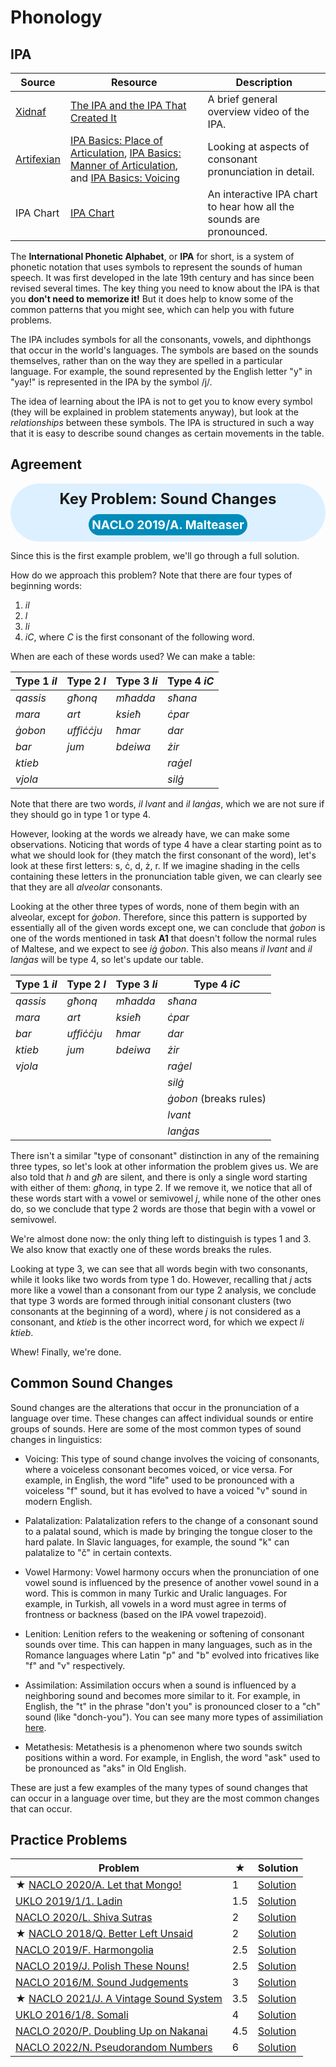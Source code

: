 # Phonology

## IPA

| Source | Resource | Description |
|--|--|--|
| [Xidnaf](https://www.youtube.com/@Xidnaf) | [The IPA and the IPA That Created It](https://www.youtube.com/watch?v=00pHrQo-0R4) | A brief general overview video of the IPA. |
| [Artifexian](https://www.youtube.com/@Artifexian) | [IPA Basics: Place of Articulation](https://www.youtube.com/watch?v=xMEFr7ghMTg), [IPA Basics: Manner of Articulation](https://www.youtube.com/watch?v=J3IO5K5ZGB4), and [IPA Basics: Voicing](https://www.youtube.com/watch?v=jkfSA4_DCfs) | Looking at aspects of consonant pronunciation in detail. |
| IPA Chart | [IPA Chart](https://www.ipachart.com/) | An interactive IPA chart to hear how all the sounds are pronounced. |

The **International Phonetic Alphabet**, or **IPA** for short, is a system of phonetic notation that uses symbols to represent the sounds of human speech. It was first developed in the late 19th century and has since been revised several times. The key thing you need to know about the IPA is that you **don't need to memorize it!** But it does help to know some of the common patterns that you might see, which can help you with future problems.

The IPA includes symbols for all the consonants, vowels, and diphthongs that occur in the world's languages. The symbols are based on the sounds themselves, rather than on the way they are spelled in a particular language. For example, the sound represented by the English letter "y" in "yay!" is represented in the IPA by the symbol /j/.

The idea of learning about the IPA is not to get you to know every symbol (they will be explained in problem statements anyway), but look at the *relationships* between these symbols. The IPA is structured in such a way that it is easy to describe sound changes as certain movements in the table.


## Agreement

<div style="background-color: #DDF0FF; border-radius: 50px; padding: 10px; display: flex; flex-direction: column; align-items: center; justify-content: center;">
  <div style="font-weight: bold; font-size: 1.5rem;">Key Problem: Sound Changes</div>
  <div style="margin-top: 10px; text-align: center; background-color: #008CBA; color: #fff; border-radius: 50px; padding: 5px; max-width: 90%;">
    <a href="https://www.nacloweb.org/resources/problems/2019/N2019-A.pdf" style="font-size: 1.2rem; font-weight: bold; color: #fff; text-decoration: none;">NACLO 2019/A. Malteaser</a>
  </div>
</div>

<span></span>

Since this is the first example problem, we'll go through a full solution.

How do we approach this problem? Note that there are four types of beginning words:

1. *il*
2. *l*
3. *li*
4. *iC*, where *C* is the first consonant of the following word.

When are each of these words used? We can make a table:

| Type 1 *il* | Type 2 *l* | Type 3 *li* | Type 4 *iC* |
|--|--|--|--|
| _qassis_ | _għonq_ | _mħadda_ | _sħana_ |
| _mara_ | _art_ | _ksieħ_ | _ċpar_ |
| _ġobon_ | _uffiċċju_ | _ħmar_ | _dar_ |
| _bar_ | _jum_ | _bdeiwa_ | _żir_ |
| _ktieb_ |  |  | _raġel_ |
| _vjola_ |  |  | _silġ_ |

Note that there are two words, *il lvant* and *il lanġas*, which we are not sure if they should go in type 1 or type 4. 

However, looking at the words we already have, we can make some observations. Noticing that words of type 4 have a clear starting point as to what we should look for (they match the first consonant of the word), let's look at these first letters: s, ċ, d, ż, r. If we imagine shading in the cells containing these letters in the pronunciation table given, we can clearly see that they are all *alveolar* consonants.

Looking at the other three types of words, none of them begin with an alveolar, except for *ġobon*. Therefore, since this pattern is supported by essentially all of the given words except one, we can conclude that *ġobon* is one of the words mentioned in task **A1** that doesn't follow the normal rules of Maltese, and we expect to see *iġ ġobon*. This also means *il lvant* and *il lanġas* will be type 4, so let's update our table.

| Type 1 *il* | Type 2 *l* | Type 3 *li* | Type 4 *iC* |
|--|--|--|--|
| _qassis_ | _għonq_ | _mħadda_ | _sħana_ |
| _mara_ | _art_ | _ksieħ_ | _ċpar_ |
| _bar_ | _uffiċċju_ | _ħmar_ | _dar_ |
| _ktieb_ | _jum_ | _bdeiwa_ | _żir_ |
| _vjola_ |  |  | _raġel_ |
|  |  |  | _silġ_ |
| | | | _ġobon_ (breaks rules) |
| | | | _lvant_ |
| | | | _lanġas_ |

There isn't a similar "type of consonant" distinction in any of the remaining three types, so let's look at other information the problem gives us. We are also told that *h* and *għ* are silent, and there is only a single word starting with either of them: _għonq_, in type 2. If we remove it, we notice that all of these words start with a vowel or semivowel *j*, while none of the other ones do, so we conclude that type 2 words are those that begin with a vowel or semivowel.

We're almost done now: the only thing left to distinguish is types 1 and 3. We also know that exactly one of these words breaks the rules.

Looking at type 3, we can see that all words begin with two consonants, while it looks like two words from type 1 do. However, recalling that *j* acts more like a vowel than a consonant from our type 2 analysis, we conclude that type 3 words are formed through initial consonant clusters (two consonants at the beginning of a word), where *j* is not considered as a consonant, and *ktieb* is the other incorrect word, for which we expect *li ktieb*.

Whew! Finally, we're done.

## Common Sound Changes

Sound changes are the alterations that occur in the pronunciation of a language over time. These changes can affect individual sounds or entire groups of sounds. Here are some of the most common types of sound changes in linguistics:

- Voicing: This type of sound change involves the voicing of consonants, where a voiceless consonant becomes voiced, or vice versa. For example, in English, the word "life" used to be pronounced with a voiceless "f" sound, but it has evolved to have a voiced "v" sound in modern English.
- Palatalization: Palatalization refers to the change of a consonant sound to a palatal sound, which is made by bringing the tongue closer to the hard palate. In Slavic languages, for example, the sound "k" can palatalize to "č" in certain contexts.
- Vowel Harmony: Vowel harmony occurs when the pronunciation of one vowel sound is influenced by the presence of another vowel sound in a word. This is common in many Turkic and Uralic languages. For example, in Turkish, all vowels in a word must agree in terms of frontness or backness (based on the IPA vowel trapezoid).
- Lenition: Lenition refers to the weakening or softening of consonant sounds over time. This can happen in many languages, such as in the Romance languages where Latin "p" and "b" evolved into fricatives like "f" and "v" respectively.
- Assimilation: Assimilation occurs when a sound is influenced by a neighboring sound and becomes more similar to it. For example, in English, the "t" in the phrase "don't you" is pronounced closer to a "ch" sound (like "donch-you"). You can see many more types of assimiliation [here](https://alic.sites.unlv.edu/chapter-11-8-assimilation/).

- Metathesis: Metathesis is a phenomenon where two sounds switch positions within a word. For example, in English, the word "ask" used to be pronounced as "aks" in Old English.

These are just a few examples of the many types of sound changes that can occur in a language over time, but they are the most common changes that can occur.

## Practice Problems

| Problem | ★ | Solution |
|--|--|--|
| **★** [NACLO 2020/A. Let that Mongo!](https://www.nacloweb.org/resources/problems/2020/N2020-A.pdf) | 1 | [Solution](https://www.nacloweb.org/resources/problems/2020/N2020-AS.pdf) |
| [UKLO 2019/1/1. Ladin](https://www.uklo.org/wp-content/uploads/2022/05/2019_1-Ladin.pdf) | 1.5 | [Solution](https://www.uklo.org/wp-content/uploads/2022/05/2019_1-Ladin.pdf#page=2) |
| [NACLO 2020/L. Shiva Sutras](https://www.nacloweb.org/resources/problems/2020/N2020-L.pdf) | 2 | [Solution](https://www.nacloweb.org/resources/problems/2020/N2020-LS.pdf) |
| **★** [NACLO 2018/Q. Better Left Unsaid](https://www.nacloweb.org/resources/problems/2018/N2018-Q.pdf) | 2 | [Solution](https://www.nacloweb.org/resources/problems/2018/N2018-QS.pdf) |
| [NACLO 2019/F. Harmongolia](https://www.nacloweb.org/resources/problems/2019/N2019-F.pdf) | 2.5 | [Solution](https://www.nacloweb.org/resources/problems/2019/N2019-FS.pdf) |
| [NACLO 2019/J. Polish These Nouns!](https://www.nacloweb.org/resources/problems/2019/N2019-J.pdf) | 2.5 | [Solution](https://www.nacloweb.org/resources/problems/2019/N2019-JS.pdf) |
| [NACLO 2016/M. Sound Judgements](https://www.nacloweb.org/resources/problems/2016/N2016-M.pdf) | 3 | [Solution](https://www.nacloweb.org/resources/problems/2016/N2016-MS.pdf) |
| **★** [NACLO 2021/J. A Vintage Sound System](https://www.nacloweb.org/resources/problems/2021/N2021-J.pdf) | 3.5 | [Solution](https://www.nacloweb.org/resources/problems/2021/N2021-JS.pdf) |
| [UKLO 2016/1/8. Somali](https://www.uklo.org/wp-content/uploads/2022/05/2016_8.-Somali.pdf) | 4 | [Solution](https://www.uklo.org/wp-content/uploads/2022/05/2016_8.-Somali.pdf#page=4) |
| [NACLO 2020/P. Doubling Up on Nakanai](https://www.nacloweb.org/resources/problems/2020/N2020-P.pdf) | 4.5 | [Solution](https://www.nacloweb.org/resources/problems/2020/N2020-PS.pdf) |
| [NACLO 2022/N. Pseudorandom Numbers](https://www.nacloweb.org/resources/problems/2022/N2022-N.pdf) | 6 | [Solution](https://www.nacloweb.org/resources/problems/2022/N2022-NS.pdf) |
